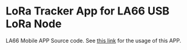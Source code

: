 # LoRa Tracker App for LA66 USB LoRa Node

LA66 Mobile APP Source code. See [this link](http://wiki.dragino.com/xwiki/bin/view/Main/User%20Manual%20for%20LoRaWAN%20End%20Nodes/LA66%20USB%20LoRaWAN%20Adapter%20User%20Manual/#H1.8A0Example:UseofA0LA66USBLoRaWANAdapterandmobileAPP) for the usage of this APP. 
